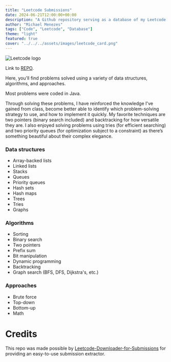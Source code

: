 ```yaml
---
title: "Leetcode Submissions"
date: 2024-06-21T12:00:00+00:00
description: "A Github repository serving as a database of my Leetcode submissions."
author: "Michael Menezes"
tags: ["Code", "Leetcode", "Database"]
theme: "light"
featured: true
cover: "../../../assets/images/leetcode_card.png"
---
```

![Leetcode logo](/assets/images/leetcode_large.jpg)

Link to [REPO](https://github.com/Menezmic21/leetcode-submissions).

Here, you'll find problems solved using a variety of data structures, algorithms, and approaches.

Most problems were coded in Java.

Through solving these problems, I have reinforced the knowledge I've gained from class, become better able to identify which problem-solving strategy to use, and how to implement it quickly. My favorite techniques are two pointers (binary search included) and backtracking for how versatile they are. I also enjoyed solving problems using tries (for efficient searching) and two priority queues (for optimization subject to a constraint) as there’s something beautiful about their complex elegance.

### Data structures

- Array-backed lists
- Linked lists
- Stacks
- Queues
- Priority queues
- Hash sets
- Hash maps
- Trees
- Tries
- Graphs

### Algorithms

- Sorting
- Binary search
- Two pointers
- Prefix sum
- Bit manipulation
- Dynamic programming
- Backtracking
- Graph search (BFS, DFS, Dijkstra's, etc.)

### Approaches

- Brute force
- Top-down
- Bottom-up
- Math

# Credits

This repo was made possible by [Leetcode-Downloader-for-Submissions](https://github.com/world177/Leetcode-Downloader-for-Submissions) for providing an easy-to-use submission extractor.
